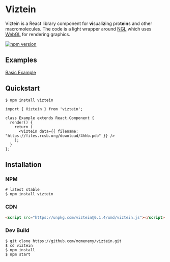 # Viztein

Viztein is a React library component for **vi**suali**z**ing pro**tein**s and other macromolecules. The code is a light wrapper around [NGL](https://github.com/arose/ngl) which uses [WebGL](https://get.webgl.org/) for rendering graphics.

[![npm version](https://badge.fury.io/js/viztein.svg)](https://badge.fury.io/js/viztein)

## Examples
[Basic Example](https://jsfiddle.net/mcmenemy/usq4216m/)

## Quickstart

```
$ npm install viztein
```

```
import { Viztein } from 'viztein';

class Example extends React.Component {  
  render() {
    return (
      <Viztein data={{ filename: "https://files.rcsb.org/download/4hhb.pdb" }} />
    );
  }
};
```

## Installation

### NPM

```
# latest stable
$ npm install viztein
```

### CDN
```html
<script src="https://unpkg.com/viztein@0.1.4/umd/viztein.js"></script>
```

### Dev Build

```
$ git clone https://github.com/mcmenemy/viztein.git
$ cd viztein
$ npm install
$ npm start
```
